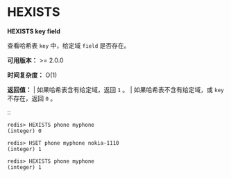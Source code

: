 # HEXISTS


**HEXISTS key field**

查看哈希表 ``key`` 中，给定域 ``field`` 是否存在。

**可用版本：**
    >= 2.0.0

**时间复杂度：**
    O(1)

**返回值：**
    | 如果哈希表含有给定域，返回 ``1`` 。
    | 如果哈希表不含有给定域，或 ``key`` 不存在，返回 ``0`` 。

::

    redis> HEXISTS phone myphone
    (integer) 0

    redis> HSET phone myphone nokia-1110
    (integer) 1

    redis> HEXISTS phone myphone
    (integer) 1
